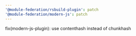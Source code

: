 ```yaml
---
'@module-federation/rsbuild-plugin': patch
'@module-federation/modern-js': patch
---
```


fix(modern-js-plugin): use contenthash instead of chunkhash
